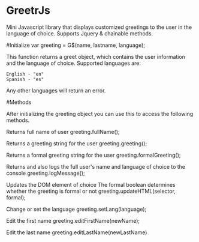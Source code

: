 # GreetrJs
Mini Javascript library that displays customized greetings to the user in the language of choice. Supports Jquery & chainable methods.

#Initialize
  var greeting = G$(name, lastname, language);
  
  This function returns a greet object, which contains the user information and the language of choice.
  Supported languages are:
  
	English - "en"
	Spanish - "es"
	
	
  Any other languages will return an error.
  
#Methods

After initializing the greeting object you can use this to access the following methods.

Returns full name of user
	greeting.fullName();

Returns a greeting string for the user
	greeting.greeting(); 

Returns a formal greeting string for the user
	greeting.formalGreeting();

Returns and also logs the full user's name and language of choice to the console
	greeting.logMessage();

Updates the DOM element of choice
The formal boolean determines whether the greeting is formal or not
	greeting.updateHTML(selector, formal);

Change or set the language
	greeting.setLang(language);

Edit the first name
	greeting.editFirstName(newName);

Edit the last name
	greeting.editLastName(newLastName)

	

